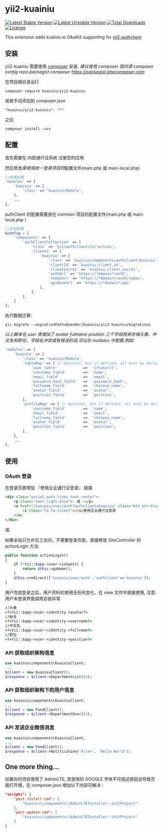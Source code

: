 # yii2-kuainiu
[![Latest Stable Version](https://poser.pugx.org/kuainiu/yii2-kuainiu/v/stable)](https://packagist.org/packages/kuainiu/yii2-kuainiu)
[![Latest Unstable Version](https://poser.pugx.org/kuainiu/yii2-kuainiu/v/unstable)](https://packagist.org/packages/kuainiu/yii2-kuainiu)
[![Total Downloads](https://poser.pugx.org/kuainiu/yii2-kuainiu/downloads)](https://packagist.org/packages/kuainiu/yii2-kuainiu)
[![License](https://poser.pugx.org/kuainiu/yii2-kuainiu/license)](https://packagist.org/packages/kuainiu/yii2-kuainiu)

This extension adds kuainiu.io OAuth2 supporting for [yii2-authclient](https://github.com/yiisoft/yii2-authclient).

## 安装

yii2-kuainiu 需要使用 [composer](http://getcomposer.org/download/) 安装.
*建议使用 composer 国内源 composer config repo.packagist composer https://packagist.phpcomposer.com*

在项目根目录运行

```
composer require kuainiu/yii2-kuainiu
```

或者手动添加到 composer.json

```
"kuainiu/yii2-kuainiu": "*"
```
之后
```
composer install -vvv
```

## 配置

首先需要在 内部通行证系统 注册您的应用

然后修改*需使用统一登录项目的*配置文件(main.php 或 main-local.php)

```php
//按需配置
'modules' => [
    'kuainiu' => [
        'class' => 'kuainiu\Module',
    ],
    ...
],
```
authClient 的配置需要放在 common 项目的配置文件(main.php 或 main-local.php )

```php
//全局配置
$config = [
    'components' => [
        'authClientCollection' => [
            'class' => 'yii\authclient\Collection',
            'clients' => [
                'kuainiu' => [
                    'class' => 'kuainiu\components\authclient\Kuainiu',
                    'clientId' => 'kuainiu_client_id',
                    'clientSecret' => 'kuainiu_client_secret',
                    'authUrl' => 'https://*domain*/auth',
                    'tokenUrl' => 'https://*domain*/auth/token',
                    'apiBaseUrl' => 'https://*domain*/api'
                ],
            ],
        ],
    ]
];
 ```


执行数据迁移:

```shell
yii migrate --migrationPath=@vendor/kuainiu/yii2-kuainiu/migrations
```
*以上脚本在 user 表增加了 avatar fullname position 三个字段用来存储头像、中文名和职位，字段名冲突或有错误的话,可以在 modules 中配置,例如:*
```php
'modules' => [
    'kuainiu' => [
        'class' => 'kuainiu\Module',
        'tableMap' => [ // Optional, but if defined, all must be declared
            'user_table'            =>  '{{%user}}',
            'username_field'        =>  'name',
            'email_field'           =>  'email',
            'password_hash_field'   =>  'password_hash',
            'fullname_field'        =>  'chinese_name',
            'avatar_field'          =>  'avatar',
            'position_field'        =>  'position',
        ],
        'profileMap' => [ // Optional, but if defined, all must be declared
            'username_field'        =>  'name',
            'email_field'           =>  'email',
            'fullname_field'        =>  'chinese_name',
            'avatar_field'          =>  'avatar',
            'position_field'        =>  'position',
        ],
    ],
    ...
],
```

## 使用

### OAuth 登录

在登录页面增加 『使用企业通行证登录』 链接

```html
<div class="social-auth-links text-center">
    <p class="text-light-blue">- 或 -</p>
    <a href="/kuainiu/user/auth?authclient=kuainiu" class="btn btn-block btn-social btn-dropbox">
        <i class="fa fa-ticket"></i>使用企业通行证登录
    </a>
</div>
```
或

如果全站只允许员工访问，不需要登录页面，直接修改 SiteController 的 actionLogin 方法:

```php
public function actionLogin()
{
	if (!Yii::$app->user->isGuest) {
    	return $this->goHome();
	}
    $this->redirect(['kuainiu/user/auth','authclient'=>'kuainiu']);
}
```

用户完成登录之后，用户资料的使用无任何变化，在 view 文件中直接使用, 注意: 用户未登录界面调用会抛异常
```html
//头像
<?=Yii::$app->user->identity->avatar?>
//帐号
<?=Yii::$app->user->identity->username?>
//中文名
<?=Yii::$app->user->identity->fullname?>
//职位
<?=Yii::$app->user->identity->position?>
```

### API 获取组织架构信息
```php
use kuainiu\components\KuainiuClient;
...
$client = new KuainiuClient();
$response = $client->DepartmentList(82);
```

### API 获取组织架构下的用户信息
```php
use kuainiu\components\KuainiuClient;
...
$client = new FondClient();
$response = $client->DepartmentUser(82);
```

### API 发送企业微信消息
```php
use kuainiu\components\KuainiuClient;
...
$client = new FondClient();
$response = $client->Notification('Allen', 'Hello World');
```

## One more thing...

如果你的项目使用了 AdminLTE, 其使用的 GOOGLE 字体不可描述原因会导致页面打开慢，在 composer.json 增加以下内容可解决：

```json
"scripts": {
    "post-install-cmd": [
        "kuainiu\\components\\AdminLTEInstaller::initProject"
    ],
    "post-update-cmd": [
        "kuainiu\\components\\AdminLTEInstaller::initProject"
    ]
}
```
